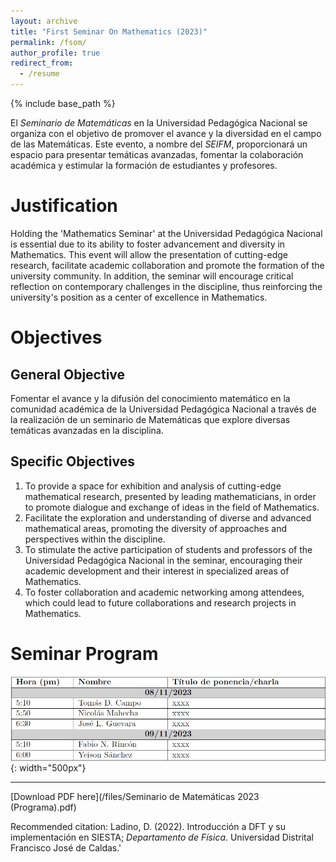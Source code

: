 ```yaml
---
layout: archive
title: "First Seminar On Mathematics (2023)"
permalink: /fsom/
author_profile: true
redirect_from:
  - /resume
---
```


{% include base_path %}

El <i>Seminario de Matemáticas</i> en la Universidad Pedagógica Nacional se organiza con el objetivo de promover el avance y la diversidad en el campo de las Matemáticas. Este evento, a nombre del <i>SEIFM</i>, proporcionará un espacio para presentar temáticas avanzadas, fomentar la colaboración académica y estimular la formación de estudiantes y profesores.

Justification
======
Holding the 'Mathematics Seminar' at the Universidad Pedagógica Nacional is essential due to its ability to foster advancement and diversity in Mathematics. This event will allow the presentation of cutting-edge research, facilitate academic collaboration and promote the formation of the university community. In addition, the seminar will encourage critical reflection on contemporary challenges in the discipline, thus reinforcing the university's position as a center of excellence in Mathematics.

Objectives 
======
General Objective
------
Fomentar el avance y la difusión del conocimiento matemático en la comunidad académica de la Universidad Pedagógica Nacional a través de la realización de un seminario de Matemáticas que explore diversas temáticas avanzadas en la disciplina.

Specific Objectives
------
1. To provide a space for exhibition and analysis of cutting-edge mathematical research, presented by leading mathematicians, in order to promote dialogue and exchange of ideas in the field of Mathematics.
1. Facilitate the exploration and understanding of diverse and advanced mathematical areas, promoting the diversity of approaches and perspectives within the discipline.
1. To stimulate the active participation of students and professors of the Universidad Pedagógica Nacional in the seminar, encouraging their academic development and their interest in specialized areas of Mathematics.
1. To foster collaboration and academic networking among attendees, which could lead to future collaborations and research projects in Mathematics.

Seminar Program
======
![Cronograma del Seminario](/images/seminarprogram.jpeg){: width="500px"}

---
[Download PDF here](/files/Seminario de Matemáticas 2023 (Programa).pdf)

Recommended citation: Ladino, D. (2022). Introducción a DFT y su implementación en SIESTA; <i>Departamento de Física</i>. Universidad Distrital Francisco José de Caldas.'